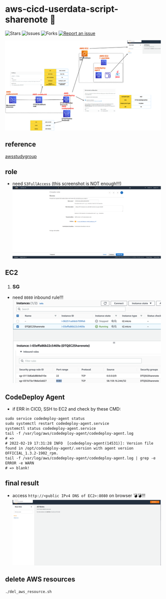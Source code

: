 # aws-cicd-userdata-script-sharenote 🐳

![Stars](https://img.shields.io/github/stars/tquangdo/aws-cicd-userdata-script-sharenote?color=f05340)
![Issues](https://img.shields.io/github/issues/tquangdo/aws-cicd-userdata-script-sharenote?color=f05340)
![Forks](https://img.shields.io/github/forks/tquangdo/aws-cicd-userdata-script-sharenote?color=f05340)
[![Report an issue](https://img.shields.io/badge/Support-Issues-green)](https://github.com/tquangdo/aws-cicd-userdata-script-sharenote/issues/new)

![overview](screenshots/overview.png)

## reference
[awsstudygroup](https://000023.awsstudygroup.com/vi)

## role
- need `S3FullAccess` (this screenshot is NOT enough!!!)
![role](screenshots/role.png)

## EC2
1. ### SG
  - need `8080` inbound rule!!!
  ![8080](screenshots/8080.png)

## CodeDeploy Agent
- if ERR in CICD, SSH to EC2 and check by these CMD:
```shell
sudo service codedeploy-agent status
sudo systemctl restart codedeploy-agent.service
systemctl status codedeploy-agent.service
tail -f /var/log/aws/codedeploy-agent/codedeploy-agent.log
# =>
# 2022-02-19 17:31:28 INFO  [codedeploy-agent(14531)]: Version file found in /opt/codedeploy-agent/.version with agent version OFFICIAL_1.3.2-1902_rpm.
tail -f /var/log/aws/codedeploy-agent/codedeploy-agent.log | grep -e ERROR -e WARN
# => blank!
```

## final result
- access `http://<public IPv4 DNS of EC2>:8080` on browser 💣💣!!!
![final](screenshots/final.png)

## delete AWS resources
`./del_aws_resource.sh`
